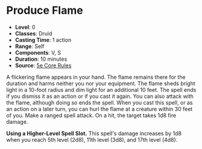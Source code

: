 # Produce Flame

- **Level**: 0
- **Classes**: Druid
- **Casting Time**: 1 action
- **Range**: Self
- **Components**: V, S
- **Duration**: 10 minutes
- **Source**: [5e Core Rules](http://dnd.wizards.com/articles/features/systems-reference-document-srd)

A flickering flame appears in your hand. The flame remains there for the duration and harms neither you nor your equipment. The flame sheds bright light in a 10-foot radius and dim light for an additional 10 feet. The spell ends if you dismiss it as an action or if you cast it again. You can also attack with the flame, although doing so ends the spell. When you cast this spell, or as an action on a later turn, you can hurl the flame at a creature within 30 feet of you. Make a ranged spell attack. On a hit, the target takes 1d8 fire damage.

**Using a Higher-Level Spell Slot.** This spell's damage increases by 1d8 when you reach 5th level (2d8), 11th level (3d8), and 17th level (4d8).

